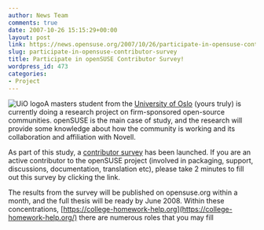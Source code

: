 ```yaml
---
author: News Team
comments: true
date: 2007-10-26 15:15:29+00:00
layout: post
link: https://news.opensuse.org/2007/10/26/participate-in-opensuse-contributor-survey/
slug: participate-in-opensuse-contributor-survey
title: Participate in openSUSE Contributor Survey!
wordpress_id: 473
categories:
- Project
---
```


![UiO logo](http://folk.uio.no/janfst/uiologo_small.png)A masters student from the [University of Oslo](http://www.uio.no) (yours truly) is currently doing a research project on firm-sponsored open-source communities. openSUSE is the main case of study, and the research will provide some knowledge about how the community is working and its collaboration and affiliation with Novell.

As part of this study, a [contributor survey](https://nettskjema.uio.no/answer.html?fid=38823&lang=en) has been launched. If you are an active contributor to the openSUSE project (involved in packaging, support, discussions, documentation, translation etc), please take 2 minutes to fill out this survey by clicking the link.

The results from the survey will be published on opensuse.org within a month, and the full thesis will be ready by June 2008. Within these concentrations, [https://college-homework-help.org](https://college-homework-help.org/) there are numerous roles that you may fill
